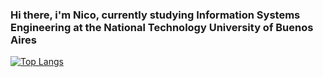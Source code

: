### Hi there, i'm Nico, currently studying Information Systems Engineering at the National Technology University of Buenos Aires

[![Top Langs](https://github-readme-stats.vercel.app/api/top-langs/?username=NicolasKalaydjian&langs_count=20&layout=compact)](https://github.com/anuraghazra/github-readme-stats)
